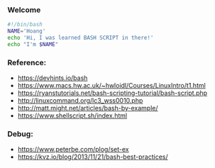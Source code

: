 ### Welcome

```bash
#!/bin/bash
NAME='Hoang'
echo 'Hi, I was learned BASH SCRIPT in there!'
echo "I'm $NAME"
```

### Reference:
- https://devhints.io/bash
- https://www.macs.hw.ac.uk/~hwloidl/Courses/LinuxIntro/t1.html
- https://ryanstutorials.net/bash-scripting-tutorial/bash-script.php
- http://linuxcommand.org/lc3_wss0010.php
- http://matt.might.net/articles/bash-by-example/
- https://www.shellscript.sh/index.html

### Debug:
- https://www.peterbe.com/plog/set-ex
- https://kvz.io/blog/2013/11/21/bash-best-practices/
